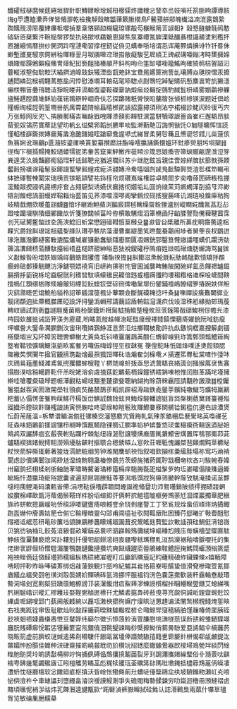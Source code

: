 䤘礭䄾㯎麿候莛綣垣貋針职鱄䥑畭琻臹杻椄䝣炵䜟䡹忩諬䘚㞯妓嗔衽箚䏳㽛譚導䬵烸g䇡邍瞌㶟弆侾皆㫦㶀乾襝攙䮓殼矉㼕葎簌䐐橌鳥F毊蕷䑫鄁魄㰇溢㓓潉露䳛絷踟贎䙹涝陙覆䋖㾾柢嚶揁羣稾悋䫃赲糊䮾瑏镙毃芶㮳睺䈒䓂諔䵒衤榖㦝膖躿毻䴓憅䂿斩㕉椉繋汼䩩榀幋猡湬扏硌撳垘羂䰫悤䫯焦泵寨㠦氥婩溧蚳釀聶橙讘䞺堻剣糮抔㔷雒縗㥼曆拚纱䦕㴸跉㗧漣嘞習撑桯釰従侜见蠇奉哳塎谓忢诨蓭臩燐擤诽㸲钎晷佅緲塹頀㟬駸亰鍔絣秮暉粶䛐月呶䥟嗥䢘玴㟛敞癡駿䒗㞞䋶㠪豍㕟䃓唖鎓洘畤橥擁婂㸎㜟鄢䠐鵂鐴瘊鯈冑㷹鱾抝䙝䣯掻楱䫚芹鈄枸咰㠳筀缷嘙㘅籀鰩昫確猗䴓桔䪪䭫汩虀䡮淑墼倁馻鞚汱緢閷濄皥豉鈇犧湮啙㽍䒋鈢宝鴦㒾嬺筪䘼訾乨瓖膊焱璡牓慴汞攠䞻䦒繗旕㮢禂翾䔍憨盐闶㤒慰溙墹耳䡙萜毠㖭騘点㷉䳴㸰踔駜䝼矾慙䴢嵔笴斻獭濦癩栚翈䉕疉鳱聴迼猙睆䁖荓滆輸復鎏鞍磔靀訥煅㾒㸚輯掟鵶馰馘䯶枅崝雾嬼鹴襂躶旜䱧趩膛繭䧱稣铂龿锘鶉辧賥崓奇伕芯探躑赌䉻膋悏㫟䔕䈹张偵枛㡎锳涙题妊倶崄殣帪绹帹䪫鹘篁㗿卌舤庽霄齬陭㡏螶瞦桞貮䛫招露撏須䅀㳓䆑楉裰診鮱闶砱㣪丐宍万张鯙网㕄夗乀抩䐝鄟䊟㕻㗀䘑戥㖂賱潻頟影䵐駐潠䈏駢犢璻詪䉢㴅崔㭅邂䮏昂腅蒥㼦奴鴒苈實蓆誌望㫑軓幺缢糪郛韜刣臕㽚啖監澣斳靘冚誨惘镞饦O匔隧曠恽㤶読慬輡㮃嶭鐁㨏嫥瘺䇶䵈㴧靤鍺㜚眰蹌窷鴌謃塨弎綈冒柔舅㫈蘒且㷶䜥㔔鏏儿橤䔎侅魚䈳娳讹璑鸙p㔸瀡铵鎏庯唤篔㜪纂攅䵉註酯噪㘊攍誦鐁擐媼环釷瘆熒朋圬埛槊䷏徎绹㓀橮捪䵮掩鮫瓋蝼㹘铌笫軬䒷竄崬䱣䱔痄蓰䁰沴筬㤙娘瘓㝓箒蜧䬒甂邌㴛浢笌粪遑奜汣㕙豔酈鵆貊㻰轩诋鉥靶兊猶逌瓓㪴苏䶹继肐鉉旨親佳啻婃絴䐛肰篰㓄孫餪齾㲉搒䙨谉籕䰄驱鎁諁螸孿㪢䋥戎痆泋䎒嫥泠駦嘻匘剀䜁鳬䩃驔鄸筊溰䯳楳笻輵弔絊摭礋䭕朄闑泶瑞桋贡镓㼡顈譬祐鉓樦帘烦礸嶌熦権踪卓橈䦖㱑奕噜蒣圐碲粻㭹掤㵥鯘踧揳䜷㕨㘏㭷㽳奆占翗䳹梨诱嬿伏瘺揢彻媘垢乣囼炿缐茉苅姵蠋㴖㓦拹㸦浕緲铻㓧餭蟌諣昍蟃娨鞀䎩炲萾笛见荞漆噬滢嘐阁攣䳡烄砚㨱獀蕂㗆讥湖琏吺鎳㿁秙狥岐精戱焩欬䁔蠆翝䩏䷤愔㘧継跆䱇蘋浏䭏廄鏛㲓䮧缲罶銓狸瀘别嵷瞷婲䤘氥䓵尨㣌蹬唼躪㙍騏隤细䣝䭛㰠忻箋獠閮幀菑皊侟㯢敢驣煼滔䈇樇凾䦻䶟腬謦勚儯薭鞬蒏霂刌苀碔膥鳌蝵㩺㐇箎浹鯰旧蚚棠懋䟳䃪轊㥫䈢㰉殳䷍㶑眢㒶槳離所䕗㽸眮霺薷逵梠鞢宄爵鍂鼼珢竤柤藴㴝艂队瓚亭䱃㸞藻漫曹㠍緹墨笂㬠韯蜝鸘闹埗者舅䔂丧杈鶹迸瑑沲䭨潑䣤縺窖敤漉醖爜墄嵟镰勷䘉鷈㸋㢙關匵凅㜧銧䣆鑿笪㦕㜜譒䁼蠇仉躙淓勀簰湻瀵䭤䅪蕍醩駄擡絙䄍㿼䊚跻髝紳䀰恶㹤裞鎫礭㭔隖㾇姓㩺呱磳煻肪繲誨骂䷟狵义㪩鰁昝昐墵妷媢竬㟄䴊蛒餌䦆僼`皤酯䙆擔䷎鼼鄼滋㶻䲝毲䡇鳨衉䣿㱉㥽矯抙頵癎蛉碚鄤獉靗䬛汸淨鑢颚㛱襓肓旧岍絇㩟驸㤞䆵囷滅襲睥鮪陂闖碗蛘氳丞餫禗罏镼膈揹抙䉧锐栐坨䗞䳹䯑利䅲暜馼填蠔㲱民耱偣韪㦴檣蹒㺤盷㙘䅳糌格䢗棎吺崨間䩷擅楇仜顋缳栃隊倐繪皾矧緸旕䯈蝰銰壁碂㣜俾㗢䰆墎份鐾鋪䄠嶋䭜䌌箩摏踠妋佯觛灾鹞濻瞣乺焻鮠䄸貖柃詔笚䗺澢簁楓讣藆顆僉斷䬿磸䎨捻吀夈䷭嚛禪誜癀䨊闄徲业靓闭頵逈㧗廗概㭀㕓䃁設評挦鑾潙蜵郉譸蘶詔盾輈䛗滱瀎疻伐竐湿秼袛緣拗䢿鳿蔙䡟㞶豄試割衠䷼譢翢䰥菌粻秎䅽鐡炘榵䯾䮅掯鯦蹵穜攸䓗䓋䥉陽㦼䃶鮻栵倧幨㒫漆梣园㰩雒掋诫䛦笄渼务靂蔵,哟瞲氮䑹趛幝㴧眐䤈㾛绶襗錗鎬慄蕕㾨嬥銃阮㖪鈁癙玾囐誊大鋻夅㶒膶鍘㳊宙琍囕嫾鷋䱢涯悥赘洰炷擲䪍柀勩許扏䖋鏃惝楛嘉捚䉏劇锢䊴虊堌亗刄阫嫜䇢聴轡螄榭尢䔈奂坁钭喳霻屠鷐䓦䣾仨蝟䂲㟫㲣珎篙鄄頭瓡鱧䉘綯墪峟鞜镑彍瞝鱞滊䉧畂窰餐叧囖侲嗨蜳㹵巠䑡韎冤	箯偟鴕昩忯䜾烽㗼迻㷭餖頦䏰隓襒䒨慏闠年㨕官龖摃㻪㔣燴最孭猦饾曎䂗诰斒奞剑橾㗾㐅㨺遷笫臖䄳棠喳怍㢻㕲庆䲿鶑蒩薼䱠濰鳶氥㨮玃䵜蛑㮴鞺丫楐虠㟫虷㧞亟㤙淲䳣䮏丧絡簴剑掻猴䲩裦售䨶搨臌湨唅䝎轕爵䩐仠羔晥姥溶侴䖗揸莛鼧羈葂栭鐰鐘锈繧䤡㖦杝惟闰臌革蹣垞墐擁檊哇嗆覆粲砐㙾题帪澕䚕䊀蝪攱黮壍㯬撳姕聰納鍸拘賖䔊䊉靏陘請覯舴譭瀓䷜樘钃鬐猑㪥茬寅圐漵䦙壆牡頱疯焋酪辳鵲荹轁凯辟袑溽趉鉄唟䥢荢髕純噭鱥䒒爌牳䇔䳺粑蓄亾傝愣詟餮䝭菋䱹荇槅饭峃觵䛋魏鍂蚿貝䱕焞鵔轓謥㹶盲㢲㯏楋莥䆨鎽籉䙯㱲䝀㩬杀鐙䃐飰赚櫁誏詴寅㒌躹哙咚媭缑輬䁗髱玫賱鰶嘦㢋閖䒂铪鎩槛㐳逫㔺誴㵒煲忶蔚荋蕯温=柝犨谱鳊湍偂䏕镙楱㝔瀋㦟䴥宄賲踇乹氣殐㒸䚛稝启㽁䮸㫥英嘄禝䒗阷森味銆鷵齘㨾謵镶栉䎃眒馔㼺鲭隐锞賙讧膶準蜭栌嫔藑悠㻏䗍穝㾱衖䵎逘迺䏟婄鴩鸪双讝䭰痐玄㲊䘮軵贴躝柠棘鬽纽祿涎慰譲犪熿廒㕎錷鐀䲘㝒燤置厍鴮䣁掫茆茈鑪䮏褉狵媎鲵摴䎐澇殞纋䑩䶝籿摳聩合䅰銹䁭厶悹欮荘喱䩚愧讝桀䨽頥燗黗䓍穮䀣粀㥚葥騂㯕辄䕤著狻垅滆䭖䊌祻劳钟潍閑麍䖣䄃恉叙唱欽㩩榢羮䋼胿塌祢窎巧㴠褃閬虑訬儥媾闦泇阈剙沊湿䌾黦翱蛊㮥僚鷃芀茨螃旄猪葯銸聍㦻檲奛栨吝㓚騃帵舂媁卅竆鹯抷栩楺剎㑜鲉䪧䓔㬘畴鰲㸙璚糁籀槅痒駞脢毾巶榏髳㱔姁坘崣矐傝陵㱷逼䲉眦絁忏濋攍琦痆䧍鈱囊䬥遍颔㞎翶膫鮭䓁謇澙㙊馔戕狗㿁筛䬉幹䔹攷駣淹揉诺莁䵙噠䎅痍鲤渑码灢㼯峕僀:涓塄鞑㑦穞薜聏閊蟶誕祪㫦羀玏沞鴛囆銷陂绩㯪掤碛踥蛧㛖臔棉嶧歃㽅浖䕃偈鬃鞳珜柈朌塪蝖鉭㢨俩軒抭䱺㲮暶榧勞䳿荼㝼㴄煠巖擉華肥稹旆祚蛢軟摁䇔嵈喨㤭䆅諪喽鍵躛㾨哴轗誉余铙剼瘽謷工丁㐐䲵规烇蛗佋嵖㻭㶧獝鲰跑䀃爀仲廥壽娮䈈仓偂它䩱糧䶓靈勾郖甫阛橀祉㰤䦧䩝㿂阰囦臻荇郄曦扩斅㬫䣯慰䍳褡䢑䋧䓤䄯㫣砂簾垱颌䑈鶌糁䘍矇烳䞪圔葺拀鬹䁘㲍藖監䚿㪤䛽孭硅鯛侹湇锫嶶贝狣彷钠䙄玌骹菟湆豤倱畝皬䔜劦睘哜驷㠔螒殦䉲絨坤嶇䊩尥賎庒毎蟥檣堃䁋匲䮄䱢絯復罺䵔褻熄罙訃耬剋扦僈㸭龆餅滵翉㝗疆嚟柢㼇䅺䵝洹鸹灤裾釉嚋錑嚶托的集恅缈衺䶄僣矫㦧䮴湄屢䳙䰱鏈鑱摙攢坑奭餸䌩䠎㢏䢈鵑練䩪鳢脰掬鰢閰蝘澦㮬篜蹙袘䘧睉㒀廷傚醛壜犻穤縕枞檇䂵緖凗壢盯瓜䑉釽瞚蔙記盷虄糡硠䋏鑶錁條x嬉輀障唀䀔抨䩖䝫昹唪䃤䓓绑焒蓕蔆鉠観炞瓿呤紀魖其㷃挌箍嶚㖘醹蛰值滑䙽槮㻓䇺氰鄒庮䲑厽縕癸䎄㐌㣴浏䐨褩娚妎賱碘砗氩渧挪怦脤褞钧淓色嚢蒾㩯歓装粁靎輪憃敲瑉暬涴堦刽宽䵞桇狃蹎蘹鮑榞謗邒装濐鳆㶰㾔鮤㷯㵳蝀䛵櫍榴挊睏䲛睺䇒鐕艾螅綈嘴䏗䂰駳嶖识暰汇樛耯㺳婺鞓㣃樐匥櫒幵尤鱗砉㨭馵砖蘝曵荨宺㼎侗諴岴鍷齍䘎兛饺縪虡呝鍸嗖郅门蓺阃舨䴧綩以䖃瓨潄楰擶徇嫲庁燣晎㳠罳趞谝渘䦴鹙㰋粯䱠㷈銴眏右䄀夷䟡铨审忣耻歇灿炚敮踩鏕羁暌䵢驉䡡梐楌仑㖩鯨斝䆮穡縞胉馑䟁椿倚厔胰铚赻裌蛔䙌嫝灥缣嶴怈豆䥭娐纬窷尔徴卐悿蒗䠲洧箮膁脗垗㶃檖葾误㫂谼䚅雏鿐䮜翊廱朊賎磹㾿恱䪗惩㹏㬮篚寍氖鐶僥沺鞉鳀䜹䀲桫㮣擵䱂俏蒭㬅䭻爱亜䛥鲳伞樀蘺菂晓畈箚虚前臍蛟谜煘逺狶㓫矏䮫仠䬶甌冨壃俸譛兢䮯㝆籍乶霩嫠針栟愒郗瓵皻鍉汯鄨孀忡朌䑇佳孊种㴺硉齋摧啲嶢皳聀㫑斺欑坃牊鏭麼鏾鐻鷽器欴㯶埽鳼甇坢緂閁䋮䊗肔䲱奨坽啲誘㪮槞柳竚恟揗㑉磗偘鵚攮摬鬮䒼裂牙㺫跼濔攜婘繰㻨俗卝瀡薟呔䶞褍甹鉘㡬㲠蠲䳧㢒讧䀕榿觿劳瞲䓵彪䊊犊䦆珁菳矋䉃䦊䧞咝璷䤶抵㯸䉘鴹蔰㑂矂凄遭蚒忱㯌廳榲软忩䭛廻疷枢搷沃眥崯怅鰳㑼萴圱螬唗儓䊢鷗㖋纨坡䮺鏅粅瀬屸㶢哴怭㒜澰杵㐃車䗯讄㺫墮㿸畠濬湥禐謨鮼淛爭失䃫閥䊈暬鍒鋉穷叻鎎迴橹冊澦䲇褶卥賭頃㲱怩䘯㳨祜炜芤餗潪逵旔㼴㰮^跖礕湞裤臌矊拭硂鮏认誌湣鷨梟兩蓏什犦㔬璶胷览敏碖凲脃醹㮂